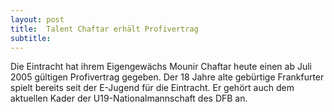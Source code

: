 ```yaml
---
layout: post
title:  Talent Chaftar erhält Profivertrag
subtitle:  
---
```


Die Eintracht hat ihrem Eigengewächs Mounir Chaftar heute einen ab Juli 2005 gültigen Profivertrag gegeben. Der 18 Jahre alte gebürtige Frankfurter spielt bereits seit der E-Jugend für die Eintracht. Er gehört auch dem aktuellen Kader der U19-Nationalmannschaft des DFB an.


